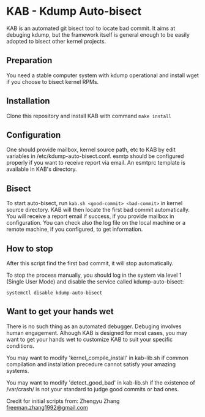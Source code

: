 # KAB - Kdump Auto-bisect

KAB is an automated git bisect tool to locate bad commit. It aims at debuging
kdump, but the framework itself is general enough to be easily adopted to
bisect other kernel projects.

## Preparation
You need a stable computer system with kdump operational and install wget if
you choose to bisect kernel RPMs.

## Installation
Clone this repository and install KAB with command `make install`

## Configuration
One should provide mailbox, kernel source path, etc to KAB by edit variables in
/etc/kdump-auto-bisect.conf. esmtp should be configured properly if you want to
receive report via email. An esmtprc template is available in KAB's directory.

## Bisect
To start auto-bisect, run `kab.sh <good-commit> <bad-commit>` in kernel source
directory. KAB will then locate the first bad commit automatically. You will
receive a report email if success, if you provide mailbox in configuration. You
can check also the log file on the local machine or a remote machine, if you
configured, to get information.

## How to stop
After this script find the first bad commit, it will stop automatically.

To stop the process manually, you should log in the system via level 1 (Single
User Mode) and disable the service called kdump-auto-bisect:

    systemctl disable kdump-auto-bisect

## Want to get your hands wet
There is no such thing as an automated debugger. Debuging involves human
engagement. Alhough KAB is designed for most cases, you may want to get your
hands wet to customize KAB to suit your specific conditions. 

You may want to modify 'kernel_compile_install' in kab-lib.sh if common
compilation and installation precedure cannot satisfy your amazing systems.

You may want to modify 'detect_good_bad' in kab-lib.sh if the existence of
/var/crash/ is not your standard to judge good commits or bad ones.

Credit for initial scripts from:
Zhengyu Zhang <freeman.zhang1992@gmail.com>
